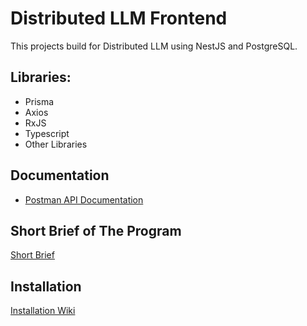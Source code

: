 # Distributed LLM Frontend

This projects build for Distributed LLM using NestJS and PostgreSQL.

## Libraries:

- Prisma
- Axios
- RxJS
- Typescript
- Other Libraries

## Documentation

- [Postman API Documentation](https://www.postman.com/nrmld/workspace/hyperhire-distributed-llm-assignment-noor-maulida/folder/158398-4feb623d-453c-46ca-91fd-0fd24d57f697?action=share&source=copy-link&creator=158398&ctx=documentation)

## Short Brief of The Program

[Short Brief](https://github.com/noormaulida/hyperhire-bclabs-nodejs/wiki/Short-Brief-about-NestJS-Application)

## Installation

[Installation Wiki](https://github.com/noormaulida/hyperhire-bclabs-nodejs/wiki/Installation-Wiki)
